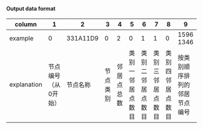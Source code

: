 #### Output data format
column | 1	| 2 |	3	| 4	| 5	| 6	| 7	| 8	| 9
---|---|---|---|---|---|---|---|---|---
example	| 0	| 331A11D9	| 0	| 2	| 0	| 1	| 1	| 0	| 1596 1346
explanation	| 节点编号（从0开始）	| 节点名称	| 节点类别	| 邻居点总数	| 类别一邻居点数目	| 类别二邻居点数目	| 类别三邻居点数目	| 类别四邻居点数目	| 按类别顺序排列的邻居节点编号	
